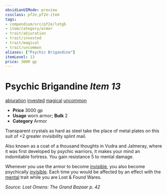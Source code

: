```yaml
---
obsidianUIMode: preview
cssclass: pf2e,pf2e-item
tags:
- compendium/src/pf2e/lotgb
- item/category/armor
- trait/abjuration
- trait/invested
- trait/magical
- trait/uncommon
aliases: ["Psychic Brigandine"]
itemLevel: 13
price: 3000 gp
---
```

# Psychic Brigandine *Item 13*  
[abjuration](../../../rules/traits/abjuration.md)  [invested](../../../rules/traits/invested.md)  [magical](../../../rules/traits/magical.md)  [uncommon](../../../rules/traits/uncommon.md)  

- **Price** 3000 gp
- **Usage** worn armor; **Bulk** 2
- **Category** Armor

Transparent crystals as hard as steel take the place of metal plates on this suit of +2 greater invisibility splint mail.

Also known as a coat of a thousand thoughts in Vudra and Jalmeray, where it was first developed by psychic warriors, it makes your mind an indomitable fortress. You gain resistance 5 to mental damage.

Whenever you use the armor to become [invisible](../../../rules/conditions.md#Invisible), you also become psychically [invisible](../../../rules/conditions.md#Invisible). Each time you would be affected by an effect with the [mental](../../../rules/traits/mental.md) trait while you are Lost & Found Wares.

*Source: Lost Omens: The Grand Bazaar p. 42*